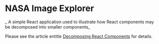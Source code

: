 # NASA Image Explorer

_ A simple React application used to illustrate how React components may be decomposed into smaller components_

Please see the article entitle [Decomposing React Components](https://vincentramdhanie.com/decomposing_react_components) for details.
